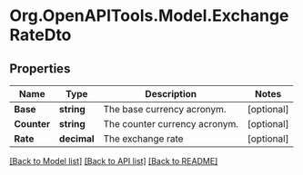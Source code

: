 
# Org.OpenAPITools.Model.ExchangeRateDto

## Properties

Name | Type | Description | Notes
------------ | ------------- | ------------- | -------------
**Base** | **string** | The base currency acronym. | [optional] 
**Counter** | **string** | The counter currency acronym. | [optional] 
**Rate** | **decimal** | The exchange rate | [optional] 

[[Back to Model list]](../README.md#documentation-for-models)
[[Back to API list]](../README.md#documentation-for-api-endpoints)
[[Back to README]](../README.md)

